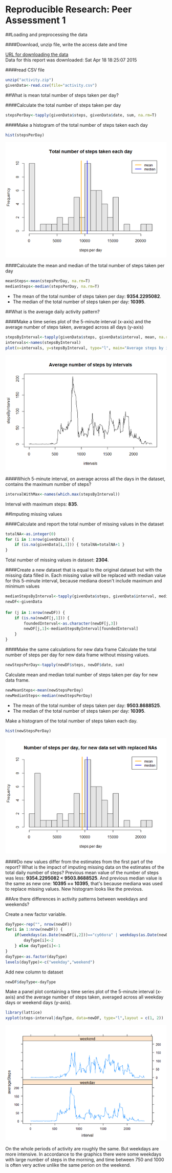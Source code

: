 # Reproducible Research: Peer Assessment 1




##Loading and preprocessing the data

####Download, unzip file, write the access date and time

[URL for downloading the data](https://d396qusza40orc.cloudfront.net/repdata%2Fdata%2Factivity.zip)  
Data for this report was downloaded: Sat Apr 18 18:25:07 2015

####read CSV file

```r
unzip("activity.zip")
givenData<-read.csv(file="activity.csv")
```



  
##What is mean total number of steps taken per day?  

####Calculate the total number of steps taken per day

```r
stepsPerDay<-tapply(givenData$steps, givenData$date, sum, na.rm=T)
```

####Make a histogram of the total number of steps taken each day

```r
hist(stepsPerDay)
```

![](PA1_template_files/figure-html/totalStepsHistogram-1.png) 

####Calculate the mean and median of the total number of steps taken per day

```r
meanSteps<-mean(stepsPerDay, na.rm=T)
medianSteps<-median(stepsPerDay, na.rm=T)
```

- The mean of the total number of steps taken per day: **9354.2295082**.  
- The median of the total number of steps taken per day: **10395**.



  
##What is the average daily activity pattern?  

####Make a time series plot of the 5-minute interval (x-axis) and the average number of steps taken, averaged across all days (y-axis)

```r
stepsByInterval<-tapply(givenData$steps, givenData$interval, mean, na.rm=T)
intervals<-names(stepsByInterval)
plot(x=intervals, y=stepsByInterval, type="l", main="Average steps by intervals")
```

![](PA1_template_files/figure-html/AverageStepsInInterval-1.png) 

####Which 5-minute interval, on average across all the days in the dataset, contains the maximum number of steps?

```r
intervalWithMax<-names(which.max(stepsByInterval))
```
Interval with maximum steps: **835**.



  
##Imputing missing values  

####Calculate and report the total number of missing values in the dataset

```r
totalNA<-as.integer(0)
for (i in 1:nrow(givenData)) {
    if (is.na(givenData[i,1])) { totalNA=totalNA+1 }
}
```
Total number of missing values in dataset: **2304**.

####Create a new dataset that is equal to the original dataset but with the missing data filled in. Each missing value will be replaced with median value for this 5-minute interval, because mediana doesn't include maximum and minimum values

```r
medianStepsByInterval<-tapply(givenData$steps, givenData$interval, median, na.rm=T)
newDF<-givenData

for (j in 1:nrow(newDF)) {
    if (is.na(newDF[j,1])) {
        foundedInterval<-as.character(newDF[j,3])
        newDF[j,1]<-medianStepsByInterval[foundedInterval]
    }
}
```

####Make the same calculations for new data frame
Calculate the total number of steps per day for new data frame without missing values.

```r
newStepsPerDay<-tapply(newDF$steps, newDF$date, sum)
```
Calculate mean and median total number of steps taken per day for new data frame.

```r
newMeanSteps<-mean(newStepsPerDay)
newMedianSteps<-median(newStepsPerDay)
```

- The mean of the total number of steps taken per day: **9503.8688525**.  
- The median of the total number of steps taken per day: **10395**.

Make a histogram of the total number of steps taken each day.

```r
hist(newStepsPerDay)
```

![](PA1_template_files/figure-html/newTotalStepsHistogram-1.png) 

####Do new values differ from the estimates from the first part of the report? What is the impact of imputing missing data on the estimates of the total daily number of steps?
Previous mean value of the number of steps was less: **9354.2295082 < 9503.8688525**. And previous median value is the same as new one: **10395 == 10395**, that's because mediana was used to replace missing values. New histogram looks like the previous. 





##Are there differences in activity patterns between weekdays and weekends?

Create a new factor variable.

```r
dayType<-rep("", nrow(newDF))
for(i in 1:nrow(newDF)) {
    if(weekdays(as.Date(newDF[i,2]))=="суббота" | weekdays(as.Date(newDF[i,2]))=="воскресенье" | weekdays(as.Date(newDF[i,2]))=="saturday" | weekdays(as.Date(newDF[i,2]))=="sunday") {
        dayType[i]<-2
    } else dayType[i]<-1
}
dayType<-as.factor(dayType)
levels(dayType)<-c("weekday","weekend")
```
Add new column to dataset

```r
newDF$dayType<-dayType
```


Make a panel plot containing a time series plot of the 5-minute interval (x-axis) and the average number of steps taken, averaged across all weekday days or weekend days (y-axis).

```r
library(lattice)
xyplot(steps~interval|dayType, data=newDF, type="l",layout = c(1, 2))
```

![](PA1_template_files/figure-html/panelplotForWeekdaysWeekends-1.png) 
  
  On the whole periods of activity are roughly the same. But weekdays are more intensive. In accordance to the graphics there were some weekdays with large number of steps in the morning, and time between 750 and 1000 is often very active unlike the same perion on the weekend. 
